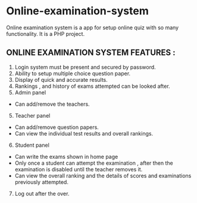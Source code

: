 # Online-examination-system

Online examination system is a app for setup online quiz with so many functionality.
It is a PHP project.
## ONLINE EXAMINATION SYSTEM FEATURES :
1. Login system must be present and secured by password.
2. Ability to setup multiple choice question paper. 
3. Display of quick and accurate results.
4. Rankings , and history of exams attempted can be looked after.
4. Admin panel
- Can add/remove the teachers.

 5. Teacher panel
- Can add/remove question papers.
- Can view the individual test results and overall rankings.
 6. Student panel
- Can write the exams shown in home page 
- Only once  a student can attempt the examination , after then the examination is disabled until the teacher removes it.
- Can view the overall ranking and the details of scores and examinations previously attempted.
 7. Log out after the over.




